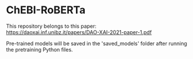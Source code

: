 # ChEBI-RoBERTa

This repository belongs to this paper: https://daoxai.inf.unibz.it/papers/DAO-XAI-2021-paper-1.pdf

Pre-trained models will be saved in the 'saved_models' folder after running the pretraining Python files. 
